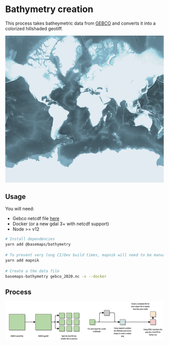 # Bathymetry creation


This process takes batheymetric data from [GEBCO](https://www.gebco.net/) and converts it into a colorized hillshaded geotiff.

![](./images/bathyoutput.png)


## Usage

You will need:

- Gebco netcdf file [here](https://www.gebco.net/data_and_products/gridded_bathymetry_data/)
- Docker (or a new gdal 3+ with netcdf support)
- Node >= v12

```bash
# Install dependencies
yarn add @basemaps/bathymetry

# To prevent very long CI/Dev build times, mapnik will need to be manually installed 
yarn add mapnik

# Create a the data file
basemaps-bathymetry gebco_2020.nc -v --docker
```


## Process

![](./images/bathyprocess.png)
